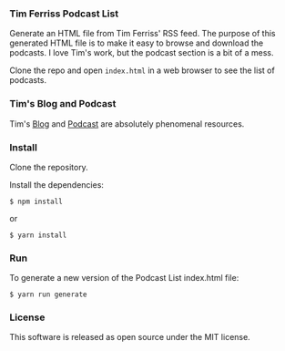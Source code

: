 ### Tim Ferriss Podcast List

Generate an HTML file from Tim Ferriss' RSS feed. The purpose of this generated HTML file is to make it easy to browse and download the podcasts. I love Tim's work, but the podcast section is a bit of a mess.

Clone the repo and open `index.html` in a web browser to see the list of podcasts.

### Tim's Blog and Podcast

Tim's [Blog](https://tim.blog/) and [Podcast](https://tim.blog/podcast/) are absolutely phenomenal resources.

### Install

Clone the repository.

Install the dependencies:

```
$ npm install
```

or

```
$ yarn install
```

### Run

To generate a new version of the Podcast List index.html file:

```
$ yarn run generate
```

### License

This software is released as open source under the MIT license.
